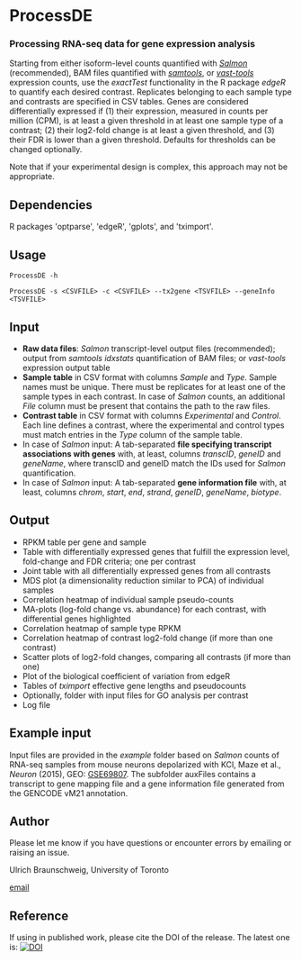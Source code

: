 # ProcessDE
### Processing RNA-seq data for gene expression analysis

Starting from either isoform-level counts quantified with [_Salmon_](https://combine-lab.github.io/salmon/) (recommended), BAM files quantified with [_samtools_](http://www.htslib.org/doc/samtools-idxstats.html), or [_vast-tools_](https://github.com/vastgroup/vast-tools) expression counts, use the _exactTest_ functionality in the R package _edgeR_ to quantify each desired contrast. Replicates belonging to each sample type and contrasts are specified in CSV tables.
Genes are considered differentially expressed if (1) their expression, measured in counts per million (CPM), is at least a given threshold in at least one sample type of a contrast; (2) their log2-fold change is at least a given threshold, and (3) their FDR is lower than a given threshold. Defaults for thresholds can be changed optionally.

Note that if your experimental design is complex, this approach may not be appropriate. 

## Dependencies
R packages 'optparse', 'edgeR', 'gplots', and 'tximport'.

## Usage
`ProcessDE -h`

`ProcessDE -s <CSVFILE> -c <CSVFILE> --tx2gene <TSVFILE> --geneInfo <TSVFILE>`

## Input
- **Raw data files**: _Salmon_ transcript-level output files (recommended); output from _samtools idxstats_ quantification of BAM files; or _vast-tools_ expression output table
- **Sample table** in CSV format with columns _Sample_ and _Type_. Sample names must be unique. There must be replicates for at least one of the sample types in each contrast. In case of _Salmon_ counts, an additional _File_ column must be present that contains the path to the raw files.
- **Contrast table** in CSV format with columns _Experimental_ and _Control_. Each line defines a contrast, where the experimental and control types must match entries in the _Type_ column of the sample table.
- In case of _Salmon_ input: A tab-separated **file specifying transcript associations with genes** with, at least, columns _transcID_, _geneID_ and _geneName_, where transcID and geneID match the IDs used for _Salmon_ quantification.
- In case of _Salmon_ input: A tab-separated **gene information file** with, at least, columns _chrom_, _start_, _end_, _strand_, _geneID_, _geneName_, _biotype_.

## Output
- RPKM table per gene and sample
- Table with differentially expressed genes that fulfill the expression level, fold-change and FDR criteria; one per contrast
- Joint table with all differentially expressed genes from all contrasts
- MDS plot (a dimensionality reduction similar to PCA) of individual samples
- Correlation heatmap of individual sample pseudo-counts
- MA-plots (log-fold change vs. abundance) for each contrast, with differential genes highlighted
- Correlation heatmap of sample type RPKM
- Correlation heatmap of contrast log2-fold change (if more than one contrast)
- Scatter plots of log2-fold changes, comparing all contrasts (if more than one)
- Plot of the biological coefficient of variation from edgeR
- Tables of _tximport_ effective gene lengths and pseudocounts
- Optionally, folder with input files for GO analysis per contrast
- Log file

## Example input
Input files are provided in the _example_ folder based on _Salmon_ counts of RNA-seq samples from mouse neurons depolarized with KCl, Maze et al., _Neuron_ (2015), GEO: [GSE69807](https://www.ncbi.nlm.nih.gov/geo/query/acc.cgi?acc=GSE69807). The subfolder auxFiles contains a transcript to gene mapping file and a gene information file generated from the GENCODE vM21 annotation.

## Author
Please let me know if you have questions or encounter errors by emailing or raising an issue.

Ulrich Braunschweig, University of Toronto

[email](mailto:u.braunschweig@utoronto.ca)

## Reference
If using in published work, please cite the DOI of the release. The latest one is:
[![DOI](https://zenodo.org/badge/493020642.svg)](https://zenodo.org/badge/latestdoi/493020642)
